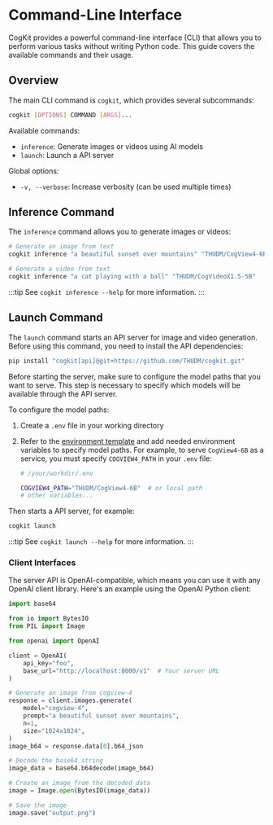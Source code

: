 ---
---

<!-- TODO: check this doc -->
# Command-Line Interface

CogKit provides a powerful command-line interface (CLI) that allows you to perform various tasks without writing Python code. This guide covers the available commands and their usage.

## Overview

The main CLI command is `cogkit`, which provides several subcommands:

```bash
cogkit [OPTIONS] COMMAND [ARGS]...
```

Available commands:

- `inference`: Generate images or videos using AI models
- `launch`: Launch a API server

Global options:

- `-v, --verbose`: Increase verbosity (can be used multiple times)

## Inference Command

The `inference` command allows you to generate images or videos:


```bash
# Generate an image from text
cogkit inference "a beautiful sunset over mountains" "THUDM/CogView4-6B"

# Generate a video from text
cogkit inference "a cat playing with a ball" "THUDM/CogVideoX1.5-5B"
```

<!-- TODO: Add example for i2v -->

:::tip
See `cogkit inference --help` for more information.
:::

<!-- TODO: add docs for launch server -->
## Launch Command

The `launch` command starts an API server for image and video generation. Before using this command, you need to install the API dependencies:

```bash
pip install "cogkit[api]@git+https://github.com/THUDM/cogkit.git"
```

<!-- FIXME: correct url -->
Before starting the server, make sure to configure the model paths that you want to serve. This step is necessary to specify which models will be available through the API server.

To configure the model paths:

1. Create a `.env` file in your working directory
2. Refer to the [environment template]() and add needed environment variables to specify model paths. For example, to serve `CogView4-6B` as a service, you must specify `COGVIEW4_PATH` in your `.env` file:

    ```bash
    # /your/workdir/.env

    COGVIEW4_PATH="THUDM/CogView4-6B"  # or local path
    # other variables...
    ```

Then starts a API server, for example:

```bash
cogkit launch
```

:::tip
See `cogkit launch --help` for more information.
:::


### Client Interfaces

The server API is OpenAI-compatible, which means you can use it with any OpenAI client library. Here's an example using the OpenAI Python client:

```python
import base64

from io import BytesIO
from PIL import Image

from openai import OpenAI

client = OpenAI(
    api_key="foo",
    base_url="http://localhost:8000/v1"  # Your server URL
)

# Generate an image from cogview-4
response = client.images.generate(
    model="cogview-4",
    prompt="a beautiful sunset over mountains",
    n=1,
    size="1024x1024",
)
image_b64 = response.data[0].b64_json

# Decode the base64 string
image_data = base64.b64decode(image_b64)

# Create an image from the decoded data
image = Image.open(BytesIO(image_data))

# Save the image
image.save("output.png")
```

